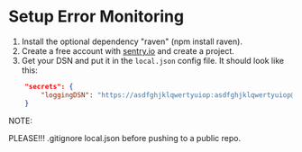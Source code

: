 # Setup Error Monitoring

1. Install the optional dependency "raven" (npm install raven).  
2. Create a free account with [sentry.io](https://sentry.io) and create a project.  
3. Get your DSN and put it in the `local.json` config file.  It should look like this: 

```json
	"secrets": {
		"loggingDSN": "https://asdfghjklqwertyuiop:asdfghjklqwertyuiop@sentry.io/123456"
	}
```

NOTE:

PLEASE!!! .gitignore local.json before pushing to a public repo. 

